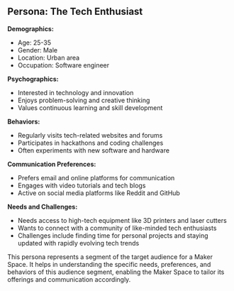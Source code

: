 
## Persona: The Tech Enthusiast

**Demographics:**
- Age: 25-35
- Gender: Male
- Location: Urban area
- Occupation: Software engineer

**Psychographics:**
- Interested in technology and innovation
- Enjoys problem-solving and creative thinking
- Values continuous learning and skill development

**Behaviors:**
- Regularly visits tech-related websites and forums
- Participates in hackathons and coding challenges
- Often experiments with new software and hardware

**Communication Preferences:**
- Prefers email and online platforms for communication
- Engages with video tutorials and tech blogs
- Active on social media platforms like Reddit and GitHub

**Needs and Challenges:**
- Needs access to high-tech equipment like 3D printers and laser cutters
- Wants to connect with a community of like-minded tech enthusiasts
- Challenges include finding time for personal projects and staying updated with rapidly evolving tech trends

This persona represents a segment of the target audience for a Maker Space. It helps in understanding the specific needs, preferences, and behaviors of this audience segment, enabling the Maker Space to tailor its offerings and communication accordingly.

